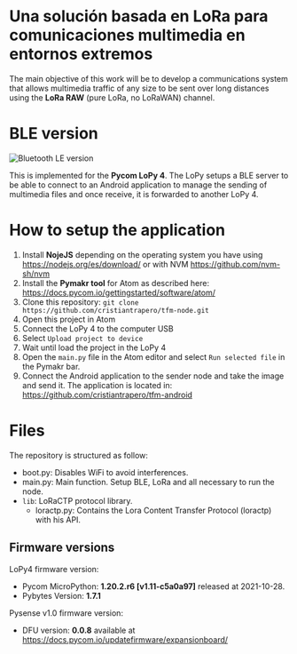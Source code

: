 # Una solución basada en LoRa para comunicaciones multimedia en entornos extremos
The main objective of this work will be to develop a communications system that allows multimedia traffic of any size to be sent over long distances using the **LoRa RAW** (pure LoRa, no LoRaWAN) channel.

# BLE version
![Bluetooth LE version](https://upload.wikimedia.org/wikipedia/commons/thumb/2/20/Bluetooth_Smart_Logo.svg/241px-Bluetooth_Smart_Logo.svg.png)

This is implemented for the __Pycom LoPy 4__. The LoPy setups a BLE server to be able to connect to an Android application to manage the sending of multimedia files and once receive, it is forwarded to another LoPy 4.

# How to setup the application
1. Install **NojeJS** depending on the operating system you have using https://nodejs.org/es/download/ or with NVM https://github.com/nvm-sh/nvm
2. Install the **Pymakr tool** for Atom as described here: https://docs.pycom.io/gettingstarted/software/atom/
3. Clone this repository: `git clone https://github.com/cristiantrapero/tfm-node.git`
4. Open this project in Atom
5. Connect the LoPy 4 to the computer USB
6. Select `Upload project to device`
7. Wait until load the project in the LoPy 4
8. Open the `main.py` file in the Atom editor and select `Run selected file` in the Pymakr bar.
9. Connect the Android application to the sender node and take the image and send it. The application is located in: https://github.com/cristiantrapero/tfm-android

# Files
The repository is structured as follow:

- boot.py: Disables WiFi to avoid interferences.
- main.py: Main function. Setup BLE, LoRa and all necessary to run the node.
- `lib`: LoRaCTP protocol library.
  - loractp.py: Contains the Lora Content Transfer Protocol (loractp) with his API.

## Firmware versions
LoPy4 firmware version:
- Pycom MicroPython: **1.20.2.r6 [v1.11-c5a0a97]** released at 2021-10-28.
- Pybytes Version: **1.7.1**

Pysense v1.0 firmware version:
- DFU version: **0.0.8** available at https://docs.pycom.io/updatefirmware/expansionboard/
